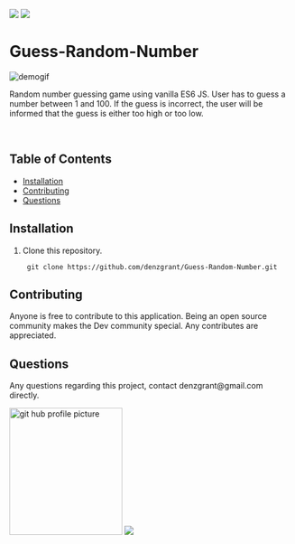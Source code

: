 <img src="https://img.shields.io/github/last-commit/denzgrant/Guess-Random-Number"> <img src="https://img.shields.io/badge/-JavaScript-brightgreen">
<h1>Guess-Random-Number</h1>
<img src="assets/Guess The Number.gif" alt="demogif">  
 
<p>Random number guessing game using vanilla ES6 JS. User has to guess  a number between 1 and 100. If the guess is incorrect, the user will be informed that the guess is either too high or too low.</p>

 <br>
</p>
  <h2>Table of Contents</h2>
  <ul> 
   <li><a href="#Installation">Installation</a></li> 
   <li><a href="#Contributing">Contributing</a></li>   
   <li><a href="#Questions">Questions</a></li>                         
  </ul>
  <h2 id="Installation">Installation</h2>                         
  <p>
  <ol>
<li>Clone this repository.<pre><code> git <span class="hljs-keyword">clone</span> <span class="hljs-title">https://github.com/denzgrant/Guess-Random-Number.git
</code></pre></li>
</ol>
  <h2 id="Contributing">Contributing</h2>
  <p>Anyone is free to contribute to this application. Being an open source community makes the Dev community special. Any contributes are appreciated. </p>
  <h2 id="Questions">Questions</h2>
  <p style="strong">Any questions regarding this project, contact denzgrant@gmail.com directly.</p> 
  <img src="https://avatars.githubusercontent.com/u/58059554?" alt="git hub profile picture" height="225" width="200">
  <img src="https://img.shields.io/github/followers/denzgrant?label=follow&style=social">
  
